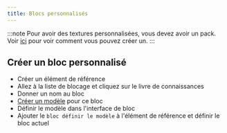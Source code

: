 ```yaml
---
title: Blocs personnalisés
---
```


:::note Pour avoir des textures personnalisées, vous devez avoir un pack. Voir [ici](pack.md#create-a-pack) pour voir comment vous pouvez créer un. :::

## Créer un bloc personnalisé

* Créer un élément de référence [](custom-items.md)
* Allez à la liste de blocage et cliquez sur le livre de connaissances
* Donner un nom au bloc
* [Créer un modèle](custom-models.md) pour ce bloc
* Définir le modèle dans l'interface de bloc
* Ajouter le `bloc définir le modèle` à l'élément de référence et définir le bloc actuel
